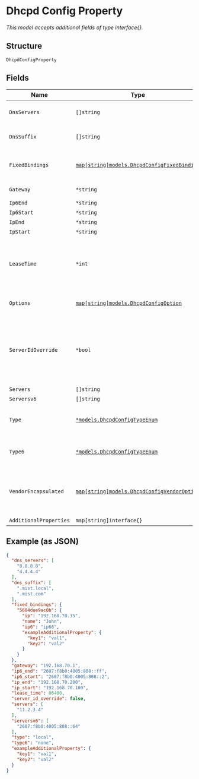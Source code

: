 
# Dhcpd Config Property

*This model accepts additional fields of type interface{}.*

## Structure

`DhcpdConfigProperty`

## Fields

| Name | Type | Tags | Description |
|  --- | --- | --- | --- |
| `DnsServers` | `[]string` | Optional | If `type`==`local` or `type6`==`local` - optional, if not defined, system one will be used |
| `DnsSuffix` | `[]string` | Optional | If `type`==`local` or `type6`==`local` - optional, if not defined, system one will be used |
| `FixedBindings` | [`map[string]models.DhcpdConfigFixedBinding`](../../doc/models/dhcpd-config-fixed-binding.md) | Optional | If `type`==`local` or `type6`==`local`. Property key is the MAC Address. Format is `[0-9a-f]{12}` (e.g. "5684dae9ac8b") |
| `Gateway` | `*string` | Optional | If `type`==`local` - optional, `ip` will be used if not provided |
| `Ip6End` | `*string` | Optional | If `type6`==`local` |
| `Ip6Start` | `*string` | Optional | If `type6`==`local` |
| `IpEnd` | `*string` | Optional | If `type`==`local` |
| `IpStart` | `*string` | Optional | If `type`==`local` |
| `LeaseTime` | `*int` | Optional | In seconds, lease time has to be between 3600 [1hr] - 604800 [1 week], default is 86400 [1 day]<br><br>**Default**: `86400`<br><br>**Constraints**: `>= 3600`, `<= 604800` |
| `Options` | [`map[string]models.DhcpdConfigOption`](../../doc/models/dhcpd-config-option.md) | Optional | If `type`==`local` or `type6`==`local`. Property key is the DHCP option number |
| `ServerIdOverride` | `*bool` | Optional | `server_id_override`==`true` means the device, when acts as DHCP relay and forwards DHCP responses from DHCP server to clients,<br>should overwrite the Sever Identifier option (i.e. DHCP option 54) in DHCP responses with its own IP address.<br><br>**Default**: `false` |
| `Servers` | `[]string` | Optional | If `type`==`relay` |
| `Serversv6` | `[]string` | Optional | If `type6`==`relay` |
| `Type` | [`*models.DhcpdConfigTypeEnum`](../../doc/models/dhcpd-config-type-enum.md) | Optional | enum: `local` (DHCP Server), `none`, `relay` (DHCP Relay)<br><br>**Default**: `"local"` |
| `Type6` | [`*models.DhcpdConfigTypeEnum`](../../doc/models/dhcpd-config-type-enum.md) | Optional | enum: `local` (DHCP Server), `none`, `relay` (DHCP Relay)<br><br>**Default**: `"none"` |
| `VendorEncapsulated` | [`map[string]models.DhcpdConfigVendorOption`](../../doc/models/dhcpd-config-vendor-option.md) | Optional | If `type`==`local` or `type6`==`local`. Property key is <enterprise number>:<sub option code>, with<br><br>* enterprise number: 1-65535 (https://www.iana.org/assignments/enterprise-numbers/enterprise-numbers)<br>* sub option code: 1-255, sub-option code |
| `AdditionalProperties` | `map[string]interface{}` | Optional | - |

## Example (as JSON)

```json
{
  "dns_servers": [
    "8.8.8.8",
    "4.4.4.4"
  ],
  "dns_suffix": [
    ".mist.local",
    ".mist.com"
  ],
  "fixed_bindings": {
    "5684dae9ac8b": {
      "ip": "192.168.70.35",
      "name": "John",
      "ip6": "ip66",
      "exampleAdditionalProperty": {
        "key1": "val1",
        "key2": "val2"
      }
    }
  },
  "gateway": "192.168.70.1",
  "ip6_end": "2607:f8b0:4005:808::ff",
  "ip6_start": "2607:f8b0:4005:808::2",
  "ip_end": "192.168.70.200",
  "ip_start": "192.168.70.100",
  "lease_time": 86400,
  "server_id_override": false,
  "servers": [
    "11.2.3.4"
  ],
  "serversv6": [
    "2607:f8b0:4005:808::64"
  ],
  "type": "local",
  "type6": "none",
  "exampleAdditionalProperty": {
    "key1": "val1",
    "key2": "val2"
  }
}
```

